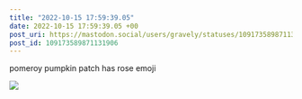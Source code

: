 ```yaml
---
title: "2022-10-15 17:59:39.05"
date: 2022-10-15 17:59:39.05 +00
post_uri: https://mastodon.social/users/gravely/statuses/109173589871131906
post_id: 109173589871131906
---
```

pomeroy pumpkin patch has rose emoji


![](/images/109173589730156216.jpg)

